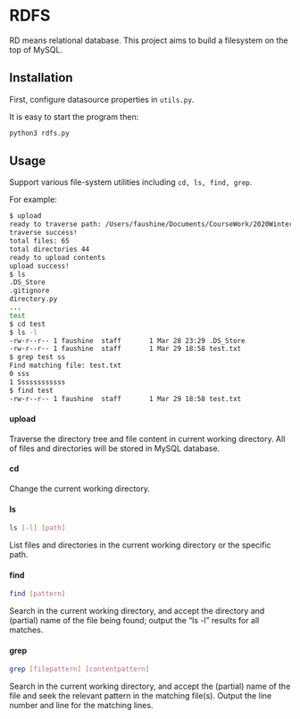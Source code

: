# RDFS
RD means relational database. This project aims to build a filesystem on the top of MySQL.

## Installation

First, configure datasource properties in ``utils.py``.


It is easy to start the program then:
```bash
python3 rdfs.py
```

## Usage

Support various file-system utilities including ``cd, ls,
find, grep``.

For example:
```bash
$ upload
ready to traverse path: /Users/faushine/Documents/CourseWork/2020Winter/ECE656/project
traverse success!
total files: 65
total directories 44
ready to upload contents
upload success!
$ ls
.DS_Store
.gitignore
directory.py
...
test
$ cd test
$ ls -l
-rw-r--r-- 1 faushine  staff       1 Mar 28 23:29 .DS_Store
-rw-r--r-- 1 faushine  staff       1 Mar 29 18:58 test.txt
$ grep test ss
Find matching file: test.txt
0 sss
1 Ssssssssssss
$ find test
-rw-r--r-- 1 faushine  staff       1 Mar 29 18:58 test.txt
```
#### upload

Traverse the directory tree and file content in current working directory. All of files and directories will be stored in MySQL database.

#### cd

Change the current working directory.

#### ls

```bash
ls [-l] [path]
```

List files and directories in the current working directory or the specific path.

#### find

```bash
find [pattern]
```

Search in the current working directory, and accept the directory and (partial) name of the file being found; output the “ls -l” results
for all matches.

#### grep

```bash
grep [filepattern] [contentpattern]
```

Search in the current working directory, and accept the (partial) name of the file and seek the relevant pattern in the matching file(s).
Output the line number and line for the matching lines.

